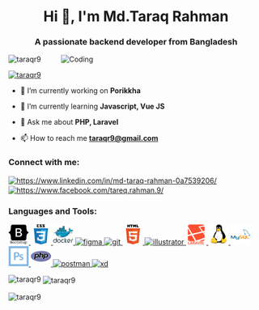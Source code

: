 <h1 align="center">Hi 👋, I'm Md.Taraq Rahman</h1>
<h3 align="center">A passionate backend developer from Bangladesh</h3>
<img align="right" alt="Coding" width="400" src="https://encrypted-tbn0.gstatic.com/images?q=tbn:ANd9GcRfhkH5b6-DX6iCkg-ADW7zOAsSJP3Xml4rLw&usqp=CAU">

<p align="left"> <img 
src="https://komarev.com/ghpvc/?username=taraqr9&label=Profile%20views&color=0e75b6&style=flat" 
alt="taraqr9" /> </p>

<p align="left"> <a 
href="https://github.com/ryo-ma/github-profile-trophy"><img 
src="https://github-profile-trophy.vercel.app/?username=taraqr9" 
alt="taraqr9" /></a> </p>

- 🔭 I’m currently working on **Porikkha**

- 🌱 I’m currently learning **Javascript, Vue JS**

- 💬 Ask me about **PHP, Laravel**

- 📫 How to reach me **taraqr9@gmail.com**

<h3 align="left">Connect with me:</h3>
<p align="left">
<a 
href="https://linkedin.com/in/https://www.linkedin.com/in/md-taraq-rahman-0a7539206/" 
target="blank"><img align="center" 
src="https://raw.githubusercontent.com/rahuldkjain/github-profile-readme-generator/master/src/images/icons/Social/linked-in-alt.svg" 
alt="https://www.linkedin.com/in/md-taraq-rahman-0a7539206/" height="30" 
width="40" /></a>
<a href="https://fb.com/https://www.facebook.com/tareq.rahman.9/" 
target="blank"><img align="center" 
src="https://raw.githubusercontent.com/rahuldkjain/github-profile-readme-generator/master/src/images/icons/Social/facebook.svg" 
alt="https://www.facebook.com/tareq.rahman.9/" height="30" width="40" 
/></a>
</p>

<h3 align="left">Languages and Tools:</h3>
<p align="left"> <a href="https://getbootstrap.com" target="_blank" 
rel="noreferrer"> <img 
src="https://raw.githubusercontent.com/devicons/devicon/master/icons/bootstrap/bootstrap-plain-wordmark.svg" 
alt="bootstrap" width="40" height="40"/> </a> <a 
href="https://www.w3schools.com/css/" target="_blank" rel="noreferrer"> 
<img 
src="https://raw.githubusercontent.com/devicons/devicon/master/icons/css3/css3-original-wordmark.svg" 
alt="css3" width="40" height="40"/> </a> <a href="https://www.docker.com/" 
target="_blank" rel="noreferrer"> <img 
src="https://raw.githubusercontent.com/devicons/devicon/master/icons/docker/docker-original-wordmark.svg" 
alt="docker" width="40" height="40"/> </a> <a 
href="https://www.figma.com/" target="_blank" rel="noreferrer"> <img 
src="https://www.vectorlogo.zone/logos/figma/figma-icon.svg" alt="figma" 
width="40" height="40"/> </a> <a href="https://git-scm.com/" 
target="_blank" rel="noreferrer"> <img 
src="https://www.vectorlogo.zone/logos/git-scm/git-scm-icon.svg" alt="git" 
width="40" height="40"/> </a> <a href="https://www.w3.org/html/" 
target="_blank" rel="noreferrer"> <img 
src="https://raw.githubusercontent.com/devicons/devicon/master/icons/html5/html5-original-wordmark.svg" 
alt="html5" width="40" height="40"/> </a> <a 
href="https://www.adobe.com/in/products/illustrator.html" target="_blank" 
rel="noreferrer"> <img 
src="https://www.vectorlogo.zone/logos/adobe_illustrator/adobe_illustrator-icon.svg" 
alt="illustrator" width="40" height="40"/> </a> <a 
href="https://laravel.com/" target="_blank" rel="noreferrer"> <img 
src="https://raw.githubusercontent.com/devicons/devicon/master/icons/laravel/laravel-plain-wordmark.svg" 
alt="laravel" width="40" height="40"/> </a> <a 
href="https://www.linux.org/" target="_blank" rel="noreferrer"> <img 
src="https://raw.githubusercontent.com/devicons/devicon/master/icons/linux/linux-original.svg" 
alt="linux" width="40" height="40"/> </a> <a href="https://www.mysql.com/" 
target="_blank" rel="noreferrer"> <img 
src="https://raw.githubusercontent.com/devicons/devicon/master/icons/mysql/mysql-original-wordmark.svg" 
alt="mysql" width="40" height="40"/> </a> <a 
href="https://www.photoshop.com/en" target="_blank" rel="noreferrer"> <img 
src="https://raw.githubusercontent.com/devicons/devicon/master/icons/photoshop/photoshop-line.svg" 
alt="photoshop" width="40" height="40"/> </a> <a 
href="https://www.php.net" target="_blank" rel="noreferrer"> <img 
src="https://raw.githubusercontent.com/devicons/devicon/master/icons/php/php-original.svg" 
alt="php" width="40" height="40"/> </a> <a href="https://postman.com" 
target="_blank" rel="noreferrer"> <img 
src="https://www.vectorlogo.zone/logos/getpostman/getpostman-icon.svg" 
alt="postman" width="40" height="40"/> </a> <a 
href="https://www.adobe.com/products/xd.html" target="_blank" 
rel="noreferrer"> <img 
src="https://cdn.worldvectorlogo.com/logos/adobe-xd.svg" alt="xd" 
width="40" height="40"/> </a> </p>

<p><img align="left" 
src="https://github-readme-stats.vercel.app/api/top-langs?username=taraqr9&show_icons=true&locale=en&layout=compact" 
alt="taraqr9" /></p>

<p>&nbsp;<img align="center" 
src="https://github-readme-stats.vercel.app/api?username=taraqr9&show_icons=true&locale=en" 
alt="taraqr9" /></p>

<p><img align="center" 
src="https://github-readme-streak-stats.herokuapp.com/?user=taraqr9&" 
alt="taraqr9" /></p>
